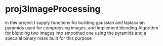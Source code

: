 # proj3ImageProcessing
in this project I supply functions for building gaussian and laplacaian pyramids used for 
compressing images, and implement blending Algorithm for blending two images into smoothed 
one using the pyramids and a specaial binary mask built for this purpose

